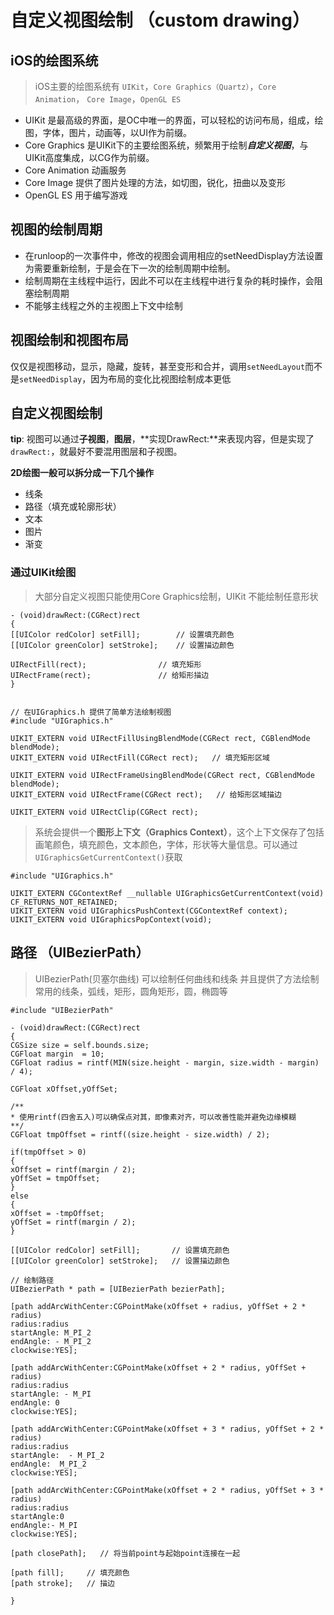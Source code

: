 ﻿# 自定义视图绘制 （custom drawing）

## iOS的绘图系统 

> iOS主要的绘图系统有 `UIKit`，`Core Graphics（Quartz）`，`Core Animation`， `Core Image`，`OpenGL ES`
 
 - UIKit 是最高级的界面，是OC中唯一的界面，可以轻松的访问布局，组成，绘图，字体，图片，动画等，以UI作为前缀。
 - Core Graphics 是UIKit下的主要绘图系统，频繁用于绘制***自定义视图***，与UIKit高度集成，以CG作为前缀。
 - Core Animation 动画服务
 - Core Image 提供了图片处理的方法，如切图，锐化，扭曲以及变形
 - OpenGL ES 用于编写游戏
 
## 视图的绘制周期

- 在runloop的一次事件中，修改的视图会调用相应的setNeedDisplay方法设置为需要重新绘制，于是会在下一次的绘制周期中绘制。
- 绘制周期在主线程中运行，因此不可以在主线程中进行复杂的耗时操作，会阻塞绘制周期
- 不能够主线程之外的主视图上下文中绘制

## 视图绘制和视图布局
仅仅是视图移动，显示，隐藏，旋转，甚至变形和合并，调用`setNeedLayout`而不是`setNeedDisplay`，因为布局的变化比视图绘制成本更低

## 自定义视图绘制 

**tip**: 视图可以通过**子视图**，**图层**，**实现DrawRect:**来表现内容，但是实现了`drawRect:`，就最好不要混用图层和子视图。

**2D绘图一般可以拆分成一下几个操作**

- 线条
- 路径（填充或轮廓形状）
- 文本
- 图片
- 渐变

### 通过UIKit绘图
> 大部分自定义视图只能使用Core Graphics绘制，UIKit 不能绘制任意形状

```
- (void)drawRect:(CGRect)rect
{
[[UIColor redColor] setFill];        // 设置填充颜色
[[UIColor greenColor] setStroke];    // 设置描边颜色

UIRectFill(rect);                // 填充矩形
UIRectFrame(rect);               // 给矩形描边
}


// 在UIGraphics.h 提供了简单方法绘制视图
#include "UIGraphics.h"

UIKIT_EXTERN void UIRectFillUsingBlendMode(CGRect rect, CGBlendMode blendMode);
UIKIT_EXTERN void UIRectFill(CGRect rect);   // 填充矩形区域

UIKIT_EXTERN void UIRectFrameUsingBlendMode(CGRect rect, CGBlendMode blendMode);
UIKIT_EXTERN void UIRectFrame(CGRect rect);   // 给矩形区域描边

UIKIT_EXTERN void UIRectClip(CGRect rect);

```

> 系统会提供一个**图形上下文（Graphics Context）**，这个上下文保存了包括画笔颜色，填充颜色，文本颜色，字体，形状等大量信息。可以通过`UIGraphicsGetCurrentContext()`获取

```
#include "UIGraphics.h"

UIKIT_EXTERN CGContextRef __nullable UIGraphicsGetCurrentContext(void) CF_RETURNS_NOT_RETAINED;
UIKIT_EXTERN void UIGraphicsPushContext(CGContextRef context);
UIKIT_EXTERN void UIGraphicsPopContext(void);
```

## 路径 （UIBezierPath）
> UIBezierPath(贝塞尔曲线) 可以绘制任何曲线和线条
> 并且提供了方法绘制常用的线条，弧线，矩形，圆角矩形，圆，椭圆等

```
#include "UIBezierPath"

- (void)drawRect:(CGRect)rect
{
CGSize size = self.bounds.size;
CGFloat margin  = 10;
CGFloat radius = rintf(MIN(size.height - margin, size.width - margin) / 4);

CGFloat xOffset,yOffSet;

/**
* 使用rintf(四舍五入)可以确保点对其，即像素对齐，可以改善性能并避免边缘模糊
**/
CGFloat tmpOffset = rintf((size.height - size.width) / 2);

if(tmpOffset > 0)
{
xOffset = rintf(margin / 2);
yOffSet = tmpOffset;
}
else
{
xOffset = -tmpOffset;
yOffSet = rintf(margin / 2);
}

[[UIColor redColor] setFill];       // 设置填充颜色
[[UIColor greenColor] setStroke];   // 设置描边颜色

// 绘制路径
UIBezierPath * path = [UIBezierPath bezierPath];

[path addArcWithCenter:CGPointMake(xOffset + radius, yOffSet + 2 * radius)
radius:radius
startAngle: M_PI_2
endAngle: - M_PI_2
clockwise:YES];

[path addArcWithCenter:CGPointMake(xOffset + 2 * radius, yOffSet +  radius)
radius:radius
startAngle: - M_PI
endAngle: 0
clockwise:YES];

[path addArcWithCenter:CGPointMake(xOffset + 3 * radius, yOffSet + 2 * radius)
radius:radius
startAngle:  - M_PI_2
endAngle:  M_PI_2
clockwise:YES];

[path addArcWithCenter:CGPointMake(xOffset + 2 * radius, yOffSet + 3 * radius)
radius:radius
startAngle:0
endAngle:- M_PI
clockwise:YES];

[path closePath];   // 将当前point与起始point连接在一起

[path fill];     // 填充颜色
[path stroke];   // 描边

}

```
